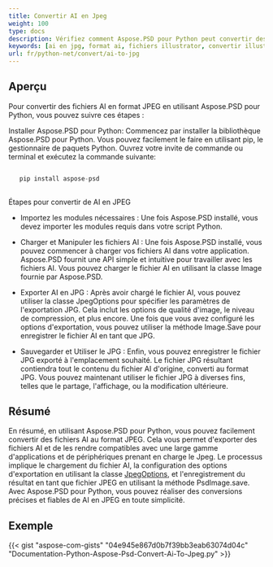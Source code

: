 ```yaml
---
title: Convertir AI en Jpeg
weight: 100
type: docs
description: Vérifiez comment Aspose.PSD pour Python peut convertir des images AI en JPEG
keywords: [ai en jpg, format ai, fichiers illustrator, convertir illustrator, api psd, python, exemple de code]
url: fr/python-net/convert/ai-to-jpg
---
```


## **Aperçu**
Pour convertir des fichiers AI en format JPEG en utilisant Aspose.PSD pour Python, vous pouvez suivre ces étapes :

Installer Aspose.PSD pour Python: Commencez par installer la bibliothèque Aspose.PSD pour Python. Vous pouvez facilement le faire en utilisant pip, le gestionnaire de paquets Python. Ouvrez votre invite de commande ou terminal et exécutez la commande suivante:

```python

   pip install aspose-psd
  
```

Étapes pour convertir de AI en JPEG

- Importez les modules nécessaires : Une fois Aspose.PSD installé, vous devez importer les modules requis dans votre script Python.
- Charger et Manipuler les fichiers AI : Une fois Aspose.PSD installé, vous pouvez commencer à charger vos fichiers AI dans votre application. Aspose.PSD fournit une API simple et intuitive pour travailler avec les fichiers AI. Vous pouvez charger le fichier AI en utilisant la classe Image fournie par Aspose.PSD.

- Exporter AI en JPG : Après avoir chargé le fichier AI, vous pouvez utiliser la classe JpegOptions pour spécifier les paramètres de l'exportation JPG. Cela inclut les options de qualité d'image, le niveau de compression, et plus encore. Une fois que vous avez configuré les options d'exportation, vous pouvez utiliser la méthode Image.Save pour enregistrer le fichier AI en tant que JPG.

- Sauvegarder et Utiliser le JPG : Enfin, vous pouvez enregistrer le fichier JPG exporté à l'emplacement souhaité. Le fichier JPG résultant contiendra tout le contenu du fichier AI d'origine, converti au format JPG. Vous pouvez maintenant utiliser le fichier JPG à diverses fins, telles que le partage, l'affichage, ou la modification ultérieure.

## **Résumé**
En résumé, en utilisant Aspose.PSD pour Python, vous pouvez facilement convertir des fichiers AI au format JPEG. Cela vous permet d'exporter des fichiers AI et de les rendre compatibles avec une large gamme d'applications et de périphériques prenant en charge le Jpeg. Le processus implique le chargement du fichier AI, la configuration des options d'exportation en utilisant la classe [JpegOptions](https://reference.aspose.com/psd/python-net/aspose.psd.imageoptions/jpegoptions/), et l'enregistrement du résultat en tant que fichier JPEG en utilisant la méthode PsdImage.save. Avec Aspose.PSD pour Python, vous pouvez réaliser des conversions précises et fiables de AI en JPEG en toute simplicité.

## **Exemple**
{{< gist "aspose-com-gists" "04e945e867d0b7f39bb3eab63074d04c" "Documentation-Python-Aspose-Psd-Convert-Ai-To-Jpeg.py" >}}
